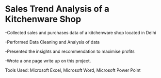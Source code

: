 # Sales Trend Analysis of a Kitchenware Shop

-Collected sales and purchases data of a kitchenware shop located in Delhi

-Performed Data Cleaning and Analysis of data

-Presented the insights and recommendation to maximise profits

-Wrote a one page write up on this project.

Tools Used: Microsoft Excel, Microsoft Word, Microsoft Power Point
